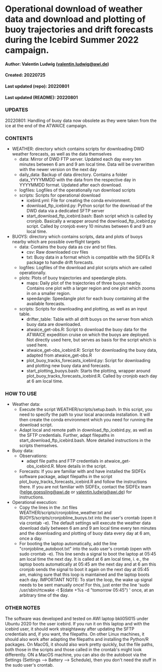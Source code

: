 # Operational download of weather data and download and plotting of buoy trajectories and drift forecasts during the Icebird Summer 2022 campaign.
#### Author: Valentin Ludwig (valentin.ludwig@awi.de)
#### Created: 20220725
#### Last updated (repo): 20220801
#### Last updated (README): 20220801


### UPDATES
20220801: Handling of buoy data now obsolete as they were taken from the ice at the end of the ATWAICE campaign.
### CONTENTS
- WEATHER: directory which contains scripts for downloading DWD weather forecasts, as well as the data themselves
	- data: Mirror of DWD FTP server. Updated each day every ten minutes between 6 am and 9 am local time. Data will be overwritten with the newer version on the next day
	- daily_data: Backup of data directory. Contains a folder data_YYYYMMDD with the data from the respective day in YYYYMMDD format. Updated after each download.
	- logfiles: Logfiles of the operationally run download scripts
	- scripts: Scripts for operational download
		- icebird.yml: File for creating the conda environment.
		- download_ftp_icebird.py: Python script for the download of the DWD data via a dedicated SFTP server
		- start_download_ftp_icebird.bash: Bash script which is called by cronjob. Basically a wrapper around the download_ftp_icebird.py script. Called by cronjob every 10 minutes between 6 and 9 am local time.
- BUOYS: directory which contains scripts, data and plots of buoys nearby which are possible overflight targets
	- data: Contains the buoy data as csv and txt files.
		- csv: Raw downloaded csv files
		- txt: Buoy data in a format which is compatible with the SIDFEx R package to handle drift forecasts.
	- logfiles: Logfiles of the download and plot scripts which are called operationally.
	- plots: Plots of buoy trajectories and speedangle plots.
		- maps: Daily plot of the trajectories of three buoys nearby. Contains one plot with a larger region and one plot which zooms in on a smaller region.
		- speedangle: Speedangle plot for each buoy containing all the available forecasts.
	- scripts: Scripts for downloading and plotting, as well as an input table.
		- drifter_table: Table with all drift buoys on the server from which buoy data are downloaded.  
		- atwaice_get-obs.R: Script to download the buoy data for the ATWAICE expedition cruise on which the buoys are deployed. Not directly used here, but serves as basis for the script which is used here.
		- atwaice_get-obs_icebird.R: Script for downloading the buoy data, adapted from atwaice_get-obs.R
		- plot_buoy_tracks_forecasts_icebird.py: Script for downloading and plotting new buoy data and forecasts.
		- start_plotting_buoys.bash: Starts the plotting, wrapper around plot_buoy_tracks_forecasts_icebird.R. Called by cronjob each day at 6 am local time.

### HOW TO USE
- Weather data: 
	- Execute the script WEATHER/scripts/setup.bash. In this script, you need to specify the path to your local anaconda installation. It will then create the conda environment which you need for running the download script.
	- Adapt local and remote path in download_ftp_icebird.py, as well as the SFTP credentials. Further, adapt filepaths in start_download_ftp_icebird.bash. More detailed instructions in the scripts themselves.
- Buoy data:
	- Observations:
		- adapt file paths and FTP credentials in atwaice_get-obs_icebird.R. More details in the script.
	- Forecasts: If you are familiar with and have installed the SIDFEx software package, adapt filepaths in the script plot_buoy_tracks_forecasts_icebird.R and follow the instructions there. If you are not familiar with SIDFEx, contact the SIDFEx team (helge.goessling@awi.de or valentin.ludwig@awi.de) for instructions.
- Operational execution:
	- Copy the lines in the .txt files WEATHER/scripts/cronjobline_weather.txt and BUOYS/scripts/cronjobline_buoys.txt into the user's crontab (open it via crontab -e). The default settings will execute the weather data download daily between 6 am and 9 am local time every ten minutes and the downloading and plotting of buoy data every day at 6 am, once a day.
	- For booting the laptop automatically, add the line "cronjobline_autoboot.txt" into the sudo user's crontab (open with sudo crontab -e). This line sends a signal to boot the laptop at 05:45 am local time the next day. It is called at 6 am local time, i. e., the laptop boots automatically at 05:45 am the next day and at 6 am this cronjob sends the signal to boot it again on the next day at 05:45 am, making sure that this loop is maintained and the laptop boots each day. IMPORTANT NOTE: To start the loop, the wake up signal needs to be sent manually once! For this, just enter the line 'sudo /usr/sbin/rtcwake -t $(date +\%s -d "tomorrow 05:45") ' once, at an arbitrary time of the day.

### OTHER NOTES
The software was developed and tested on AWI laptop bkli05l015 under Ubuntu 2020 for the user icebird. If you run it on this laptop and with the icebird user, it should work straightaway after updating the SFTP credentials and, if you want, the filepaths. On other Linux machines, it should also work after adapting the filepaths and installing the Python/R packages. On MacOS, it should also work pretty quickly, but the file paths, both those in the scripts and those called in the crontab's might look differently. ON a MacOS machine, you can also do the autoboot via the Settings (Settings --> Battery --> Schedule), then you don't need the stuff in the sudo user's crontab.
